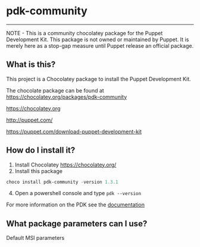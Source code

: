 pdk-community
==========================

---
NOTE - This is a community chocolatey package for the Puppet Development Kit.  This package is not owned or maintained by Puppet.  It is merely here as a stop-gap measure until Puppet release an official package.

## What is this?
This project is a Chocolatey package to install the Puppet Development Kit.

The chocolate package can be found at https://chocolatey.org/packages/pdk-community

https://chocolatey.org

http://puppet.com/

https://puppet.com/download-puppet-development-kit

## How do I install it?

1. Install Chocolatey https://chocolatey.org/
2. Install this package
```powershell
choco install pdk-community -version 1.3.1
```
4. Open a powershell console and type `pdk --version`

For more information on the PDK see the [documentation](https://puppet.com/docs/pdk/latest/pdk.html)

## What package parameters can I use?

Default MSI parameters
